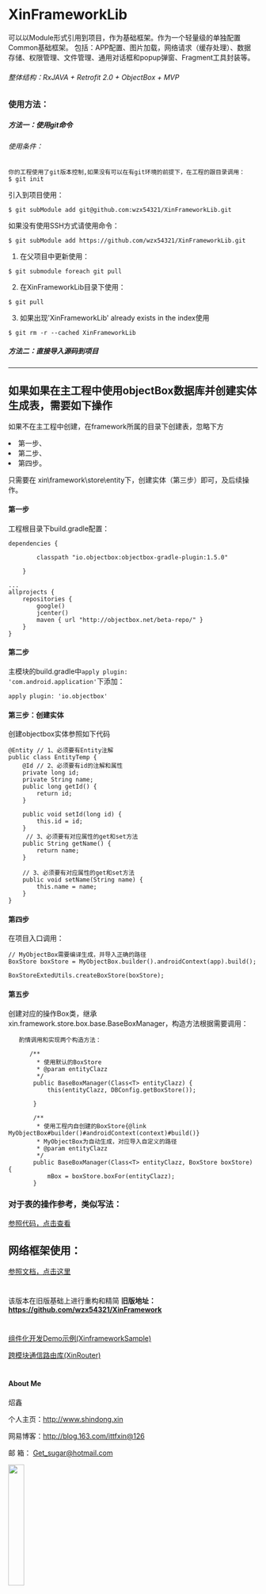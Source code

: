 # XinFrameworkLib

 可以以Module形式引用到项目，作为基础框架。作为一个轻量级的单独配置Common基础框架。
 包括：APP配置、图片加载，网络请求（缓存处理）、数据存储、权限管理、文件管理、通用对话框和popup弹窗、Fragment工具封装等。



###### 整体结构：RxJAVA + Retrofit 2.0 + ObjectBox + MVP


###  使用方法：




##### 方法一：使用git命令

###### 使用条件：
```
你的工程使用了git版本控制,如果没有可以在有git环境的前提下，在工程的跟目录调用：  
$ git init

```

引入到项目使用：  
```
$ git subModule add git@github.com:wzx54321/XinFrameworkLib.git  

```
如果没有使用SSH方式请使用命令：  
```
$ git subModule add https://github.com/wzx54321/XinFrameworkLib.git
```
1) 在父项目中更新使用：  
```
$ git submodule foreach git pull
```
2) 在XinFrameworkLib目录下使用：  
```
$ git pull
```
3) 如果出现'XinFrameworkLib' already exists in the index使用  
```
$ git rm -r --cached XinFrameworkLib
```

#####   方法二：直接导入源码到项目

----------------------------------------------------------------------------------------------------  
  
   
## 如果如果在主工程中使用objectBox数据库并创建实体生成表，需要如下操作
 如果不在主工程中创建，在framework所属的目录下创建表，忽略下方 <li>第一步、<li>第二步、<li>第四步。  
 
 只需要在 xin\framework\store\entity下，创建实体（第三步）即可，及后续操作。




#### 第一步  

工程根目录下build.gradle配置：  
```
dependencies {
       
        classpath "io.objectbox:objectbox-gradle-plugin:1.5.0"
       
    }

...
allprojects {
    repositories {
        google()
        jcenter()
        maven { url "http://objectbox.net/beta-repo/" }
    }
}
```
#### 第二步  

主模块的build.gradle中<code>apply plugin: 'com.android.application'</code>下添加：

```
apply plugin: 'io.objectbox'
```

#### 第三步：创建实体
创建objectbox实体参照如下代码
```
@Entity // 1、必须要有Entity注解
public class EntityTemp {
    @Id // 2、必须要有id的注解和属性
    private long id;
    private String name;
    public long getId() {
        return id;
    }

    public void setId(long id) {
        this.id = id;
    }
     // 3、必须要有对应属性的get和set方法
    public String getName() {
        return name;
    }

    // 3、必须要有对应属性的get和set方法
    public void setName(String name) {
        this.name = name;
    }
}

```

#### 第四步

在项目入口调用：
```
// MyObjectBox需要编译生成，并导入正确的路径
BoxStore boxStore = MyObjectBox.builder().androidContext(app).build();

BoxStoreExtedUtils.createBoxStore(boxStore);

```

#### 第五步
创建对应的操作Box类，继承 xin.framework.store.box.base.BaseBoxManager，构造方法根据需要调用：
```
   酌情调用和实现两个构造方法：

      /**
        * 使用默认的BoxStore
        * @param entityClazz
        */
       public BaseBoxManager(Class<T> entityClazz) {
           this(entityClazz, DBConfig.getBoxStore());

       }

       /**
        * 使用工程内自创建的BoxStore{@link MyObjectBox#builder()#androidContext(context)#build()}
        * MyObjectBox为自动生成，对应导入自定义的路径
        * @param entityClazz
        */
       public BaseBoxManager(Class<T> entityClazz, BoxStore boxStore) {
           mBox = boxStore.boxFor(entityClazz);
       }

```




### 对于表的操作参考，类似写法：
[参照代码，点击查看]( https://github.com/wzx54321/XinFrameworkLib/blob/master/src/main/java/xin/framework/store/box/CookieBox.java )
  
## 网络框架使用：


[参照文档，点击这里](https://github.com/wzx54321/XinFrameworkLib/blob/master/src/main/java/xin/framework/http/README.MD)


#

该版本在旧版基础上进行重构和精简
**旧版地址：https://github.com/wzx54321/XinFramework**
# 

[组件化开发Demo示例(XinframeworkSample)](https://github.com/wzx54321/XinframeworkSample)

[跨模块通信路由库(XinRouter)](https://github.com/wzx54321/XinRouter)  

#

#### About Me

炤鑫

个人主页：http://www.shindong.xin

网易博客：http://blog.163.com/ittfxin@126

邮    箱： Get_sugar@hotmail.com

 <div class='row'>
<img src="https://github.com/wzx54321/XinFrameworkLib/blob/master/imgs/blog.png" title="" width="25%" height="25%"/>   
  </div>

```

  Copyright  2017 [炤鑫]

  Licensed under the Apache License, Version 2.0 (the "License");
  you may not use this file except in compliance with the License.
  You may obtain a copy of the License at

      http://www.apache.org/licenses/LICENSE-2.0

  Unless required by applicable law or agreed to in writing, software
  distributed under the License is distributed on an "AS IS" BASIS,
  WITHOUT WARRANTIES OR CONDITIONS OF ANY KIND, either express or implied.
  See the License for the specific language governing permissions
  and limitations under the License.

```
